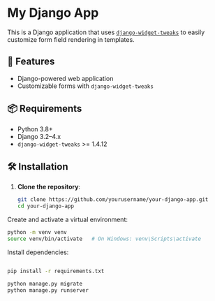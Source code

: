 # My Django App

This is a Django application that uses [`django-widget-tweaks`](https://pypi.org/project/django-widget-tweaks/) to easily customize form field rendering in templates.

## 🚀 Features

- Django-powered web application
- Customizable forms with `django-widget-tweaks`

## 📦 Requirements

- Python 3.8+
- Django 3.2–4.x
- `django-widget-tweaks` >= 1.4.12

## 🛠 Installation

1. **Clone the repository**:

   ```bash
   git clone https://github.com/yourusername/your-django-app.git
   cd your-django-app
   ```
Create and activate a virtual environment:

```bash
python -m venv venv
source venv/bin/activate   # On Windows: venv\Scripts\activate
```
Install dependencies:

```bash

pip install -r requirements.txt
```
```bash
python manage.py migrate
python manage.py runserver
```